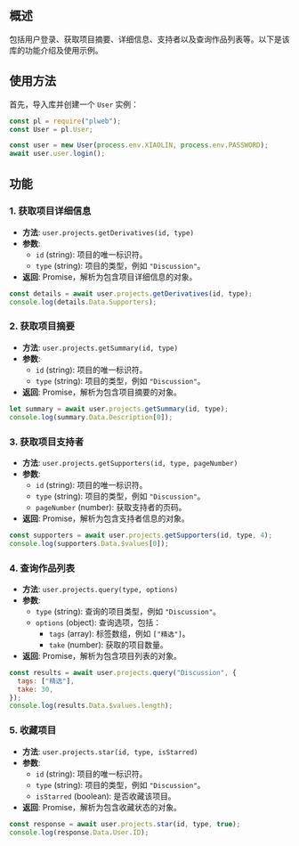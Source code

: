 ## 概述

包括用户登录、获取项目摘要、详细信息、支持者以及查询作品列表等。以下是该库的功能介绍及使用示例。


## 使用方法

首先，导入库并创建一个 `User` 实例：

```javascript
const pl = require("plweb");
const User = pl.User;

const user = new User(process.env.XIAOLIN, process.env.PASSWORD);
await user.user.login();
```

## 功能

### 1. 获取项目详细信息

- **方法**: `user.projects.getDerivatives(id, type)`
- **参数**:
  - `id` (string): 项目的唯一标识符。
  - `type` (string): 项目的类型，例如 `"Discussion"`。
- **返回**: Promise，解析为包含项目详细信息的对象。

```javascript
const details = await user.projects.getDerivatives(id, type);
console.log(details.Data.Supporters);
```

### 2. 获取项目摘要

- **方法**: `user.projects.getSummary(id, type)`
- **参数**:
  - `id` (string): 项目的唯一标识符。
  - `type` (string): 项目的类型，例如 `"Discussion"`。
- **返回**: Promise，解析为包含项目摘要的对象。

```javascript
let summary = await user.projects.getSummary(id, type);
console.log(summary.Data.Description[0]);
```

### 3. 获取项目支持者

- **方法**: `user.projects.getSupporters(id, type, pageNumber)`
- **参数**:
  - `id` (string): 项目的唯一标识符。
  - `type` (string): 项目的类型，例如 `"Discussion"`。
  - `pageNumber` (number): 获取支持者的页码。
- **返回**: Promise，解析为包含支持者信息的对象。

```javascript
const supporters = await user.projects.getSupporters(id, type, 4);
console.log(supporters.Data.$values[0]);
```

### 4. 查询作品列表

- **方法**: `user.projects.query(type, options)`
- **参数**:
  - `type` (string): 查询的项目类型，例如 `"Discussion"`。
  - `options` (object): 查询选项，包括：
    - `tags` (array): 标签数组，例如 `["精选"]`。
    - `take` (number): 获取的项目数量。
- **返回**: Promise，解析为包含项目列表的对象。

```javascript
const results = await user.projects.query("Discussion", {
  tags: ["精选"],
  take: 30,
});
console.log(results.Data.$values.length);
```

### 5. 收藏项目

- **方法**: `user.projects.star(id, type, isStarred)`
- **参数**:
  - `id` (string): 项目的唯一标识符。
  - `type` (string): 项目的类型，例如 `"Discussion"`。
  - `isStarred` (boolean): 是否收藏该项目。
- **返回**: Promise，解析为包含收藏状态的对象。

```javascript
const response = await user.projects.star(id, type, true);
console.log(response.Data.User.ID);
```
